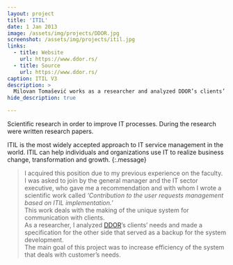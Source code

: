 ```yaml
---
layout: project
title: 'ITIL'
date: 1 Jan 2013
image: /assets/img/projects/DDOR.jpg
screenshot: /assets/img/projects/itil.jpg
links:
  - title: Website
    url: https://www.ddor.rs/
  - title: Source
    url: https://www.ddor.rs/
caption: ITIL V3
description: >
  Milovan Tomašević works as a researcher and analyzed DDOR’s clients’ needs and made a specification for the other side that served ...
hide_description: true

---
```


 Scientific research in order to improve IT processes. During the research were written research papers.

ITIL is the most widely accepted approach to IT service management in the world. ITIL can help individuals and organizations use IT to realize business change, transformation and growth.
{:.message}

>I acquired this position due to my previous experience on the faculty.<br>I was asked to join by the general manager and the IT sector executive, who gave me a recommendation and with whom I wrote a scientific work called _‘Contribution to the user requests management based on ITIL implementation.’_<br>This work deals with the making of the unique system for communication with clients.<br>As a researcher, I analyzed [DDOR](https://www.ddor.rs/)’s clients’ needs and made a specification for the other side that served as a backup for the system development.<br>The main goal of this project was to increase efficiency of the system that deals with customer’s needs.

